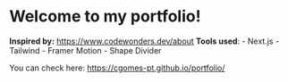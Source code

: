 # Welcome to my portfolio!
**Inspired by:** https://www.codewonders.dev/about
**Tools used**:
	- Next.js
	- Tailwind
	- Framer Motion
	- Shape Divider

 You can check here:
https://cgomes-pt.github.io/portfolio/ 
